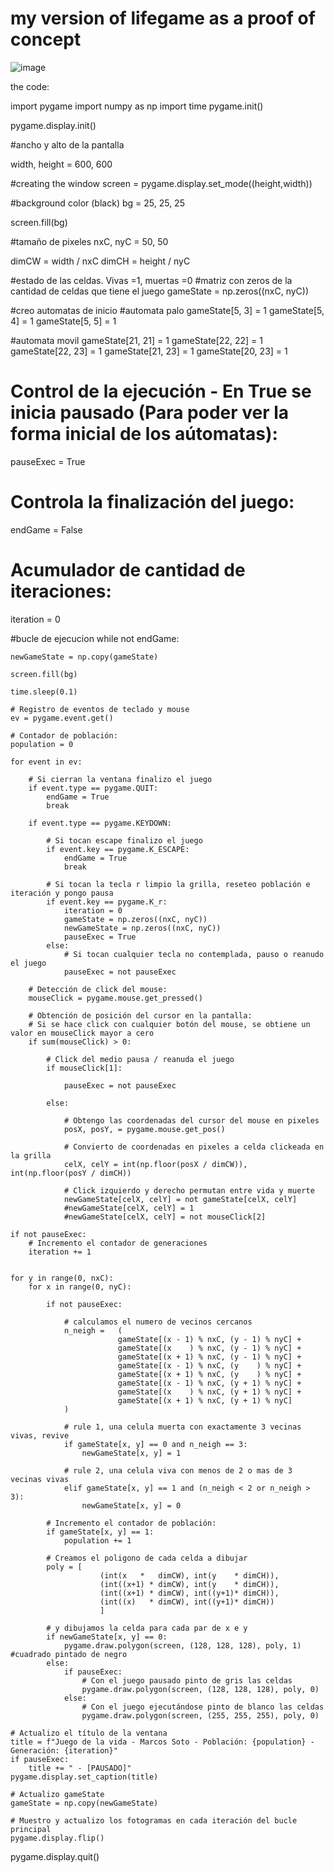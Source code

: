 # my version of lifegame as a proof of concept

![image](https://user-images.githubusercontent.com/31476977/114442617-1b9a3e80-9ba3-11eb-8692-0b84cd3b32cc.png)

the code:


import pygame
import numpy as np
import time
pygame.init()


pygame.display.init()

#ancho y alto de la pantalla

width, height = 600, 600

#creating the window
screen = pygame.display.set_mode((height,width))

#background color (black)
bg = 25, 25, 25

screen.fill(bg)

#tamaño de pixeles
nxC, nyC = 50, 50

dimCW = width / nxC 
dimCH = height / nyC

#estado de las celdas. Vivas =1, muertas =0
#matriz con zeros de la cantidad de celdas que tiene el juego
gameState = np.zeros((nxC, nyC))


#creo automatas de inicio
#automata palo
gameState[5, 3] = 1
gameState[5, 4] = 1
gameState[5, 5] = 1

#automata movil
gameState[21, 21] = 1
gameState[22, 22] = 1
gameState[22, 23] = 1
gameState[21, 23] = 1
gameState[20, 23] = 1

# Control de la ejecución - En True se inicia pausado (Para poder ver la forma inicial de los aútomatas):
pauseExec = True

# Controla la finalización del juego:
endGame = False

# Acumulador de cantidad de iteraciones:
iteration = 0

#bucle de ejecucion
while not endGame:
    
    newGameState = np.copy(gameState)
    
    screen.fill(bg)
    
    time.sleep(0.1)

    # Registro de eventos de teclado y mouse
    ev = pygame.event.get()

    # Contador de población:
    population = 0

    for event in ev:

        # Si cierran la ventana finalizo el juego
        if event.type == pygame.QUIT:
            endGame = True
            break

        if event.type == pygame.KEYDOWN:

            # Si tocan escape finalizo el juego
            if event.key == pygame.K_ESCAPE:
                endGame = True
                break

            # Si tocan la tecla r limpio la grilla, reseteo población e iteración y pongo pausa
            if event.key == pygame.K_r:
                iteration = 0
                gameState = np.zeros((nxC, nyC))
                newGameState = np.zeros((nxC, nyC))
                pauseExec = True
            else:
                # Si tocan cualquier tecla no contemplada, pauso o reanudo el juego
                pauseExec = not pauseExec

        # Detección de click del mouse:
        mouseClick = pygame.mouse.get_pressed()

        # Obtención de posición del cursor en la pantalla:
        # Si se hace click con cualquier botón del mouse, se obtiene un valor en mouseClick mayor a cero
        if sum(mouseClick) > 0:

            # Click del medio pausa / reanuda el juego
            if mouseClick[1]:

                pauseExec = not pauseExec

            else:

                # Obtengo las coordenadas del cursor del mouse en pixeles
                posX, posY, = pygame.mouse.get_pos()

                # Convierto de coordenadas en pixeles a celda clickeada en la grilla
                celX, celY = int(np.floor(posX / dimCW)), int(np.floor(posY / dimCH))

                # Click izquierdo y derecho permutan entre vida y muerte
                newGameState[celX, celY] = not gameState[celX, celY]
                #newGameState[celX, celY] = 1
                #newGameState[celX, celY] = not mouseClick[2]

    if not pauseExec:
        # Incremento el contador de generaciones
        iteration += 1
    
            
    for y in range(0, nxC):
        for x in range(0, nyC):
            
            if not pauseExec:
                
                # calculamos el numero de vecinos cercanos
                n_neigh =   (
                            gameState[(x - 1) % nxC, (y - 1) % nyC] + 
                            gameState[(x    ) % nxC, (y - 1) % nyC] + 
                            gameState[(x + 1) % nxC, (y - 1) % nyC] + 
                            gameState[(x - 1) % nxC, (y    ) % nyC] + 
                            gameState[(x + 1) % nxC, (y    ) % nyC] + 
                            gameState[(x - 1) % nxC, (y + 1) % nyC] + 
                            gameState[(x    ) % nxC, (y + 1) % nyC] + 
                            gameState[(x + 1) % nxC, (y + 1) % nyC] 
                )

                # rule 1, una celula muerta con exactamente 3 vecinas vivas, revive
                if gameState[x, y] == 0 and n_neigh == 3:
                    newGameState[x, y] = 1

                # rule 2, una celula viva con menos de 2 o mas de 3 vecinas vivas
                elif gameState[x, y] == 1 and (n_neigh < 2 or n_neigh > 3):
                    newGameState[x, y] = 0
                    
            # Incremento el contador de población:
            if gameState[x, y] == 1:
                population += 1

            # Creamos el poligono de cada celda a dibujar
            poly = [
                        (int(x   *   dimCW), int(y    * dimCH)),
                        (int((x+1) * dimCW), int(y    * dimCH)),
                        (int((x+1) * dimCW), int((y+1)* dimCH)),
                        (int((x)   * dimCW), int((y+1)* dimCH))
                        ]

            # y dibujamos la celda para cada par de x e y 
            if newGameState[x, y] == 0:
                pygame.draw.polygon(screen, (128, 128, 128), poly, 1) #cuadrado pintado de negro
            else:
                if pauseExec:
                    # Con el juego pausado pinto de gris las celdas
                    pygame.draw.polygon(screen, (128, 128, 128), poly, 0)
                else:
                    # Con el juego ejecutándose pinto de blanco las celdas
                    pygame.draw.polygon(screen, (255, 255, 255), poly, 0)
    
    # Actualizo el título de la ventana
    title = f"Juego de la vida - Marcos Soto - Población: {population} - Generación: {iteration}"
    if pauseExec:
        title += " - [PAUSADO]"
    pygame.display.set_caption(title)

    # Actualizo gameState
    gameState = np.copy(newGameState)

    # Muestro y actualizo los fotogramas en cada iteración del bucle principal
    pygame.display.flip()
        


pygame.display.quit()
        
        
    
